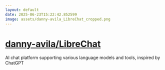 ```yaml
---
layout: default
date: 2025-06-23T15:22:42.852599
image: assets/danny-avila_LibreChat_cropped.png
---
```


# [danny-avila/LibreChat](https://github.com/danny-avila/LibreChat)

AI chat platform supporting various language models and tools, inspired by ChatGPT
